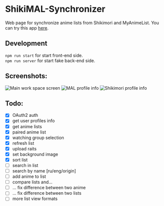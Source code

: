 # ShikiMAL-Synchronizer
Web page for synchronize anime lists from Shikimori and MyAnimeList. 
You can try this app [here](https://shikimal.andrewcpp.com).

## Development
 `npm run start` for start front-end side.  
 `npm run server` for start fake back-end side.

## Screenshots:
![Main work space screen](https://i.ibb.co/DYgN8Jn/Screenshot-2021-06-25-032114.png)
![MAL profile info](https://i.ibb.co/TYRJ6jg/Screenshot-2021-06-25-032206.png)
![Shikimori profile info](https://i.ibb.co/YpqC2Yx/Screenshot-2021-06-25-032227.png)

## Todo:
- [x] OAuth2 auth
- [x] get user profiles info
- [x] get anime lists
- [x] paired anime list
- [x] watching group selection
- [x] refresh list
- [x] upload raits
- [x] set background image
- [x] sort list
- [ ] search in list
- [ ] search by name [ru/eng/origin]
- [ ] add anime to list
- [ ] compare lists and...
- [ ] ... fix difference between two anime
- [ ] ... fix difference between two lists
- [ ] more list view formats

